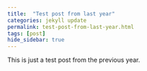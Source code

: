```yaml
---
title:  "Test post from last year"
categories: jekyll update
permalink: test-post-from-last-year.html
tags: [post]
hide_sidebar: true
---
```


This is just a test post from the previous year.